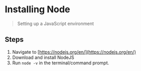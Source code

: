 # Installing Node

> Setting up a JavaScript environment

## Steps

1. Navigate to [https://nodejs.org/en/](https://nodejs.org/en/)
2. Download and install NodeJS
3. Run ```node -v``` in the terminal/command prompt.

